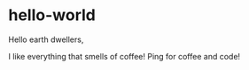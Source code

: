 # hello-world

Hello earth dwellers,

I like everything that smells of coffee! Ping for coffee and code!
